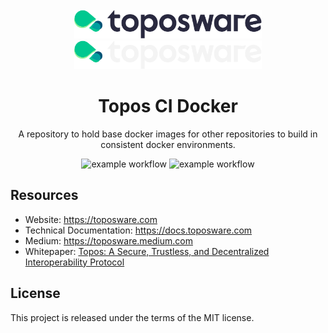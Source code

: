 <div id="top"></div>
<!-- PROJECT LOGO -->
<br />
<div align="center">

  <img src="./.github/assets/logo.png#gh-light-mode-only" alt="Logo" width="300">
  <img src="./.github/assets/logo_dark.png#gh-dark-mode-only" alt="Logo" width="300">

  <h1>Topos CI Docker</h1>
  
  <p>
    A repository to hold base docker images for other repositories to build in consistent docker environments.
  </p>
  
  ![example workflow](https://github.com/toposware/topos-ci-docker/actions/workflows/rust_builder.yml/badge.svg)
  ![example workflow](https://github.com/toposware/topos-ci-docker/actions/workflows/topos_ci_docker.yml/badge.svg)
</div>

## Resources

- Website: https://toposware.com
- Technical Documentation: https://docs.toposware.com
- Medium: https://toposware.medium.com
- Whitepaper: [Topos: A Secure, Trustless, and Decentralized
  Interoperability Protocol](https://arxiv.org/pdf/2206.03481.pdf)

## License

This project is released under the terms of the MIT license.
